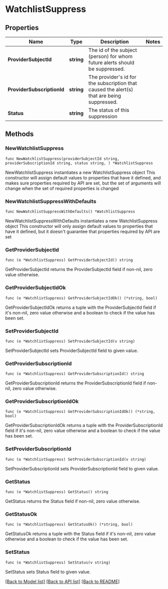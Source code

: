 # WatchlistSuppress

## Properties

Name | Type | Description | Notes
------------ | ------------- | ------------- | -------------
**ProviderSubjectId** | **string** | The id of the subject (person) for whom future alerts should be suppressed.  | 
**ProviderSubscriptionId** | **string** | The provider&#39;s id for the subscription that caused the alert(s) that are being suppressed.  | 
**Status** | **string** | The status of this suppression | 

## Methods

### NewWatchlistSuppress

`func NewWatchlistSuppress(providerSubjectId string, providerSubscriptionId string, status string, ) *WatchlistSuppress`

NewWatchlistSuppress instantiates a new WatchlistSuppress object
This constructor will assign default values to properties that have it defined,
and makes sure properties required by API are set, but the set of arguments
will change when the set of required properties is changed

### NewWatchlistSuppressWithDefaults

`func NewWatchlistSuppressWithDefaults() *WatchlistSuppress`

NewWatchlistSuppressWithDefaults instantiates a new WatchlistSuppress object
This constructor will only assign default values to properties that have it defined,
but it doesn't guarantee that properties required by API are set

### GetProviderSubjectId

`func (o *WatchlistSuppress) GetProviderSubjectId() string`

GetProviderSubjectId returns the ProviderSubjectId field if non-nil, zero value otherwise.

### GetProviderSubjectIdOk

`func (o *WatchlistSuppress) GetProviderSubjectIdOk() (*string, bool)`

GetProviderSubjectIdOk returns a tuple with the ProviderSubjectId field if it's non-nil, zero value otherwise
and a boolean to check if the value has been set.

### SetProviderSubjectId

`func (o *WatchlistSuppress) SetProviderSubjectId(v string)`

SetProviderSubjectId sets ProviderSubjectId field to given value.


### GetProviderSubscriptionId

`func (o *WatchlistSuppress) GetProviderSubscriptionId() string`

GetProviderSubscriptionId returns the ProviderSubscriptionId field if non-nil, zero value otherwise.

### GetProviderSubscriptionIdOk

`func (o *WatchlistSuppress) GetProviderSubscriptionIdOk() (*string, bool)`

GetProviderSubscriptionIdOk returns a tuple with the ProviderSubscriptionId field if it's non-nil, zero value otherwise
and a boolean to check if the value has been set.

### SetProviderSubscriptionId

`func (o *WatchlistSuppress) SetProviderSubscriptionId(v string)`

SetProviderSubscriptionId sets ProviderSubscriptionId field to given value.


### GetStatus

`func (o *WatchlistSuppress) GetStatus() string`

GetStatus returns the Status field if non-nil, zero value otherwise.

### GetStatusOk

`func (o *WatchlistSuppress) GetStatusOk() (*string, bool)`

GetStatusOk returns a tuple with the Status field if it's non-nil, zero value otherwise
and a boolean to check if the value has been set.

### SetStatus

`func (o *WatchlistSuppress) SetStatus(v string)`

SetStatus sets Status field to given value.



[[Back to Model list]](../README.md#documentation-for-models) [[Back to API list]](../README.md#documentation-for-api-endpoints) [[Back to README]](../README.md)


